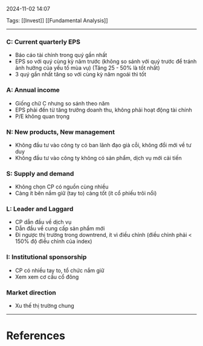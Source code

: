 2024-11-02 14:07

Tags: [[Invest]] [[Fundamental Analysis]]

---

### C: Current quarterly EPS

-   Báo cáo tài chính trong quý gần nhất
-   EPS so với quý cùng kỳ năm trước (không so sánh với quý trước để tránh ảnh hưởng của yếu tố mùa vụ) (Tăng 25 - 50% là tốt nhất)
-   3 quý gần nhất tăng so với cùng kỳ năm ngoái thì tốt

### A: Annual income

-   Giống chữ C nhưng so sánh theo năm
-   EPS phải đến từ tăng trưởng doanh thu, không phải hoạt động tài chính
-   P/E không quan trọng

### N: New products, New management

-   Không đầu tư vào công ty có ban lãnh đạo già cỗi, không đổi mới về tư duy
-   Không đầu tư vào công ty không có sản phẩm, dịch vụ mới cải tiến

### S: Supply and demand

-   Không chọn CP có nguồn cùng nhiều
-   Càng ít bên nắm giữ (tay to) càng tốt (ít cổ phiếu trôi nổi)

### L: Leader and Laggard

-   CP dẫn đầu về dịch vụ
-   Dẫn đầu về cung cấp sản phẩm mới
-   Đi ngược thị trường trong downtrend, ít vì điều chỉnh (điều chỉnh phải < 150% độ điều chỉnh của index)

### I: Institutional sponsorship

-   CP có nhiều tay to, tổ chức nắm giữ
-   Xem xem cơ cấu cổ đông

### Market direction

-   Xu thế thị trường chung

---
# References